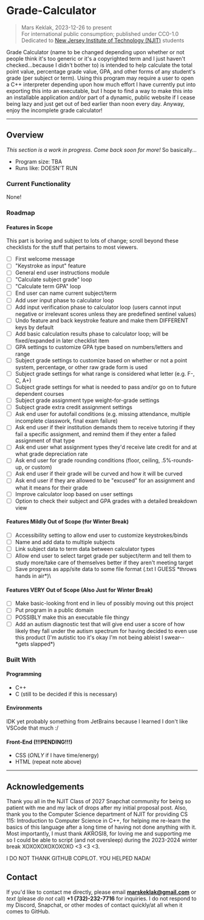 # Grade-Calculator
> Mars Keklak, 2023-12-26 to present\
> For international public consumption; published under CC0-1.0\
> Dedicated to [New Jersey Institute of Technology (NJIT)](https://www.njit.edu/) students
> 
Grade Calculator (name to be changed depending upon whether or not people think it's too generic or it's a copyrighted term and I just haven't checked...because I didn't bother to) is intended to help calculate the total point value, percentage grade value, GPA, and other forms of any student's grade (per subject or term). Using this program may require a user to open a C++ interpreter depending upon how much effort I have currently put into exporting this into an executable, but I hope to find a way to make this into an installable application and/or part of a dynamic, public website if I cease being lazy and just get out of bed earlier than noon every day. Anyway, enjoy the incomplete grade calculator!

---

## Overview
*This section is a work in progress. Come back soon for more!*
So basically...
- Program size: TBA
- Runs like: DOESN'T RUN
### Current Functionality
None!
### Roadmap
#### Features in Scope
This part is boring and subject to lots of change; scroll beyond these checklists for the stuff that pertains to most viewers.
- [ ] First welcome message
- [ ] "Keystroke as input" feature
- [ ] General end user instructions module
- [ ] "Calculate subject grade" loop
- [ ] "Calculate term GPA" loop
- [ ] End user can name current subject/term
- [ ] Add user input phase to calculator loop
- [ ] Add input verification phase to calculator loop (users cannot input negative or irrelevant scores unless they are predefined sentinel values)
- [ ] Undo feature and back keystroke feature and make them DIFFERENT keys by default
- [ ] Add basic calculation results phase to calculator loop; will be fixed/expanded in later checklist item
- [ ] GPA settings to customize GPA type based on numbers/letters and range
- [ ] Subject grade settings to customize based on whether or not a point system, percentage, or other raw grade form is used
- [ ] Subject grade settings for what range is considered what letter (e.g. F-, C, A+)
- [ ] Subject grade settings for what is needed to pass and/or go on to future dependent courses
- [ ] Subject grade assignment type weight-for-grade settings
- [ ] Subject grade extra credit assignment settings
- [ ] Ask end user for autofail conditions (e.g. missing attendance, multiple incomplete classwork, final exam failure)
- [ ] Ask end user if their institution demands them to receive tutoring if they fail a specific assignment, and remind them if they enter a failed assignment of that type
- [ ] Ask end user what assignment types they'd receive late credit for and at what grade depreciation rate
- [ ] Ask end user for grade rounding conditions (floor, ceiling, .5%-rounds-up, or custom)
- [ ] Ask end user if their grade will be curved and how it will be curved
- [ ] Ask end user if they are allowed to be "excused" for an assignment and what it means for their grade
- [ ] Improve calculator loop based on user settings
- [ ] Option to check their subject and GPA grades with a detailed breakdown view
#### Features Mildly Out of Scope (for Winter Break)
- [ ] Accessibility setting to allow end user to customize keystrokes/binds
- [ ] Name and add data to multiple subjects
- [ ] Link subject data to term data between calculator types
- [ ] Allow end user to select target grade per subject/term and tell them to study more/take care of themselves better if they aren't meeting target
- [ ] Save progress as app/site data to some file format (.txt I GUESS \*throws hands in air\*)\
#### Features VERY Out of Scope (Also Just for Winter Break)
- [ ] Make basic-looking front end in lieu of possibly moving out this project
- [ ] Put program in a public domain
- [ ] POSSIBLY make this an executable file thingy
- [ ] Add an autism diagnostic test that will give end user a score of how likely they fall under the autism spectrum for having decided to even use this product (I'm autistic too it's okay I'm not being ableist I swear--\*gets slapped\*)
### Built With
#### Programming
- C++
- C (still to be decided if this is necessary)
#### Environments
IDK yet probably something from JetBrains because I learned I don't like VSCode that much :/
#### Front-End (!!!PENDING!!!)
- CSS (*ONLY* if I have time/energy)
- HTML (repeat note above)

---

## Acknowledgements
Thank you all in the NJIT Class of 2027 Snapchat community for being so patient with me and my lack of drops after my initial proposal post. Also, thank you to the Computer Science department of NJIT for providing CS 115: Introduction to Computer Science in C++, for helping me re-learn the basics of this language after a long time of having not done anything with it. Most importantly, I must thank AKROSI8, for loving me and supporting me so I could be able to script (and not oversleep) during the 2023-2024 winter break XOXOXOXOXOXOXO <3 <3 <3.

I DO NOT THANK GITHUB COPILOT. YOU HELPED NADA!
## Contact
If you'd like to contact me directly, please email **marskeklak@gmail.com** or *text* (please *do not* call) **+1 (732)-232-7716** for inquiries. I do not respond to my Discord, Snapchat, or other modes of contact quickly/at all when it comes to GitHub.
